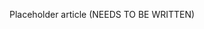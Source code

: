 <!--
title: "Profile Settings"
description: "Overview of a user's profile settings"
tags: "user profile settings manage account"
-->

Placeholder article (NEEDS TO BE WRITTEN)